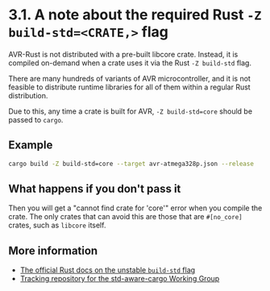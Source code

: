# 3.1. A note about the required Rust `-Z build-std=<CRATE,>` flag

AVR-Rust is not distributed with a pre-built libcore crate. Instead, it is compiled on-demand when a crate uses it via the Rust `-Z build-std` flag.

There are many hundreds of variants of AVR microcontroller, and it is not feasible to distribute runtime libraries for all of them within a regular Rust distribution.

Due to this, any time a crate is built for AVR, `-Z build-std=core` should be passed to `cargo`.

## Example

```bash
cargo build -Z build-std=core --target avr-atmega328p.json --release
```

## What happens if you don't pass it

Then you will get a "cannot find crate for 'core'" error when you compile the crate. The only crates that can
avoid this are those that are `#[no_core]` crates, such as `libcore` itself.

## More information

  * [The official Rust docs on the unstable `build-std` flag](https://doc.rust-lang.org/nightly/cargo/reference/unstable.html#build-std)
  * [Tracking repository for the std-aware-cargo Working Group](https://github.com/rust-lang/wg-cargo-std-aware)
